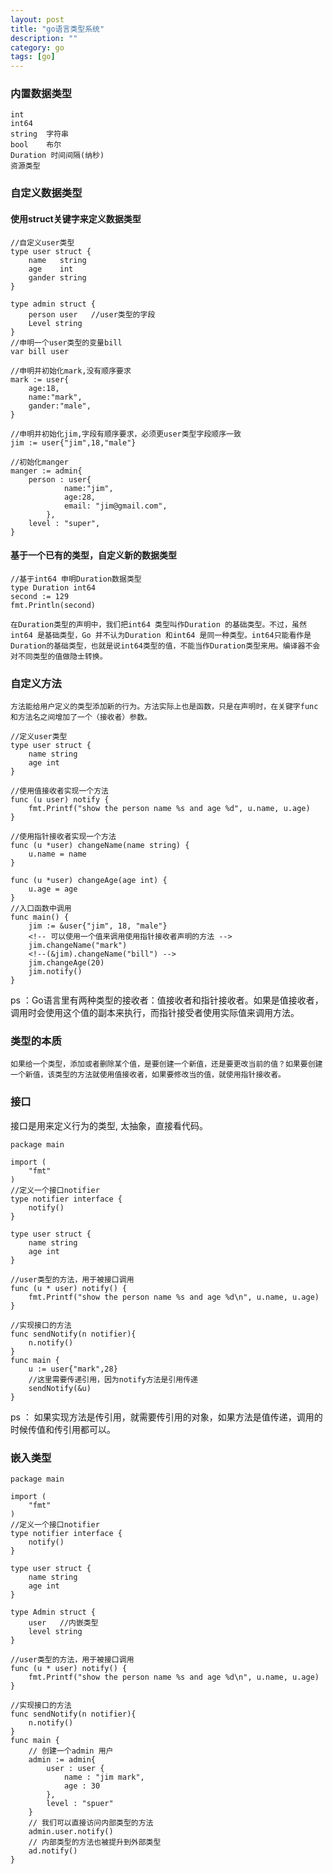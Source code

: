 ```yaml
---
layout: post
title: "go语言类型系统"
description: ""
category: go
tags: [go]
---
```


### 内置数据类型
    
    int
    int64   
    string  字符串
    bool    布尔
    Duration 时间间隔(纳秒)
    资源类型

### 自定义数据类型

#### 使用struct关键字来定义数据类型

```
//自定义user类型
type user struct {
    name   string
    age    int
    gander string
}

type admin struct {
    person user   //user类型的字段
    Level string
}
//申明一个user类型的变量bill
var bill user  

//申明并初始化mark,没有顺序要求
mark := user{
    age:18,
    name:"mark",
    gander:"male",
}

//申明并初始化jim,字段有顺序要求，必须更user类型字段顺序一致
jim := user{"jim",18,"male"}

//初始化manger
manger := admin{
    person : user{
            name:"jim",
            age:28,
            email: "jim@gmail.com",
        },
    level : "super",
}

```

#### 基于一个已有的类型，自定义新的数据类型

```
//基于int64 申明Duration数据类型
type Duration int64
second := 129
fmt.Println(second)
```

    在Duration类型的声明中，我们把int64 类型叫作Duration 的基础类型。不过，虽然int64 是基础类型，Go 并不认为Duration 和int64 是同一种类型。int64只能看作是Duration的基础类型，也就是说int64类型的值，不能当作Duration类型来用。编译器不会对不同类型的值做隐士转换。


### 自定义方法

    方法能给用户定义的类型添加新的行为。方法实际上也是函数，只是在声明时，在关键字func 和方法名之间增加了一个（接收者）参数。

```
//定义user类型
type user struct {
    name string
    age int
}

//使用值接收者实现一个方法
func (u user) notify {
    fmt.Printf("show the person name %s and age %d", u.name, u.age)
}

//使用指针接收者实现一个方法
func (u *user) changeName(name string) {
    u.name = name
}

func (u *user) changeAge(age int) {
    u.age = age
}
//入口函数中调用
func main() {
    jim := &user{"jim", 18, "male"}
    <!-- 可以使用一个值来调用使用指针接收者声明的方法 -->
    jim.changeName("mark")  
    <!--(&jim).changeName("bill") -->
    jim.changeAge(20)
    jim.notify()
}
```
ps ：Go语言里有两种类型的接收者：值接收者和指针接收者。如果是值接收者，调用时会使用这个值的副本来执行，而指针接受者使用实际值来调用方法。


### 类型的本质

    如果给一个类型，添加或者删除某个值，是要创建一个新值，还是要更改当前的值？如果要创建一个新值，该类型的方法就使用值接收者，如果要修改当的值，就使用指针接收者。

### 接口

接口是用来定义行为的类型, 太抽象，直接看代码。

```
package main

import (
    "fmt"
)
//定义一个接口notifier
type notifier interface {
    notify()
}

type user struct {
    name string
    age int
}

//user类型的方法，用于被接口调用
func (u * user) notify() {
    fmt.Printf("show the person name %s and age %d\n", u.name, u.age)
}

//实现接口的方法
func sendNotify(n notifier){
    n.notify()
}
func main {
    u := user{"mark",28}
    //这里需要传递引用，因为notify方法是引用传递
    sendNotify(&u)
}
```
ps ： 如果实现方法是传引用，就需要传引用的对象，如果方法是值传递，调用的时候传值和传引用都可以。

### 嵌入类型

```
package main

import (
    "fmt"
)
//定义一个接口notifier
type notifier interface {
    notify()
}

type user struct {
    name string
    age int
}

type Admin struct {
    user   //内嵌类型
    level string
}

//user类型的方法，用于被接口调用
func (u * user) notify() {
    fmt.Printf("show the person name %s and age %d\n", u.name, u.age)
}

//实现接口的方法
func sendNotify(n notifier){
    n.notify()
}
func main {
    // 创建一个admin 用户
    admin := admin{
        user : user {
            name : "jim mark",
            age : 30
        },
        level : "spuer"
    }
    // 我们可以直接访问内部类型的方法
    admin.user.notify()
    // 内部类型的方法也被提升到外部类型
    ad.notify()
}
```




